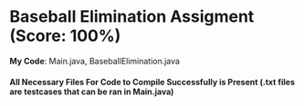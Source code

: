 # Baseball Elimination Assigment (Score: 100%)
**My Code**: Main.java, BaseballElimination.java
#### All Necessary Files For Code to Compile Successfully is Present (.txt files are testcases that can be ran in Main.java)

